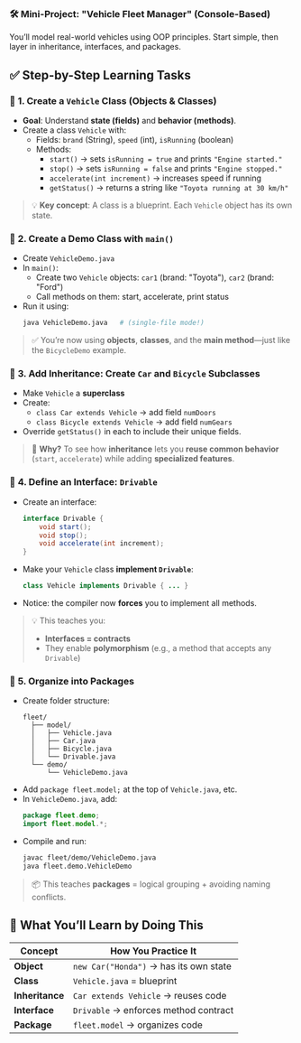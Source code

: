 ### 🛠️ Mini-Project: **"Vehicle Fleet Manager" (Console-Based)**

You’ll model real-world vehicles using OOP principles. Start simple, then layer in inheritance, interfaces, and packages.



## ✅ Step-by-Step Learning Tasks

### 🔹 **1. Create a `Vehicle` Class (Objects & Classes)**
- **Goal**: Understand **state (fields)** and **behavior (methods)**.
- Create a class `Vehicle` with:
    - Fields: `brand` (String), `speed` (int), `isRunning` (boolean)
    - Methods:
        - `start()` → sets `isRunning = true` and prints `"Engine started."`
        - `stop()` → sets `isRunning = false` and prints `"Engine stopped."`
        - `accelerate(int increment)` → increases speed if running
        - `getStatus()` → returns a string like `"Toyota running at 30 km/h"`

> 💡 **Key concept**: A class is a blueprint. Each `Vehicle` object has its own state.



### 🔹 **2. Create a Demo Class with `main()`**
- Create `VehicleDemo.java`
- In `main()`:
    - Create two `Vehicle` objects: `car1` (brand: "Toyota"), `car2` (brand: "Ford")
    - Call methods on them: start, accelerate, print status
- Run it using:
  ```bash
  java VehicleDemo.java   # (single-file mode!)
  ```

> ✅ You’re now using **objects**, **classes**, and the **main method**—just like the `BicycleDemo` example.



### 🔹 **3. Add Inheritance: Create `Car` and `Bicycle` Subclasses**
- Make `Vehicle` a **superclass**
- Create:
    - `class Car extends Vehicle` → add field `numDoors`
    - `class Bicycle extends Vehicle` → add field `numGears`
- Override `getStatus()` in each to include their unique fields.

> 🎯 **Why?** To see how **inheritance** lets you **reuse common behavior** (`start`, `accelerate`) while adding **specialized features**.



### 🔹 **4. Define an Interface: `Drivable`**
- Create an interface:
  ```java
  interface Drivable {
      void start();
      void stop();
      void accelerate(int increment);
  }
  ```
- Make your `Vehicle` class **implement `Drivable`**:
  ```java
  class Vehicle implements Drivable { ... }
  ```
- Notice: the compiler now **forces** you to implement all methods.

> 💡 This teaches you:
> - **Interfaces = contracts**
> - They enable **polymorphism** (e.g., a method that accepts any `Drivable`)



### 🔹 **5. Organize into Packages**
- Create folder structure:
  ```
  fleet/
    ├── model/
    │   ├── Vehicle.java
    │   ├── Car.java
    │   ├── Bicycle.java
    │   └── Drivable.java
    └── demo/
        └── VehicleDemo.java
  ```
- Add `package fleet.model;` at the top of `Vehicle.java`, etc.
- In `VehicleDemo.java`, add:
  ```java
  package fleet.demo;
  import fleet.model.*;
  ```
- Compile and run:
  ```bash
  javac fleet/demo/VehicleDemo.java
  java fleet.demo.VehicleDemo
  ```

> 📦 This teaches **packages** = logical grouping + avoiding naming conflicts.



## 🧠 What You’ll Learn by Doing This

| Concept | How You Practice It |
|-------|---------------------|
| **Object** | `new Car("Honda")` → has its own state |
| **Class** | `Vehicle.java` = blueprint |
| **Inheritance** | `Car extends Vehicle` → reuses code |
| **Interface** | `Drivable` → enforces method contract |
| **Package** | `fleet.model` → organizes code |

